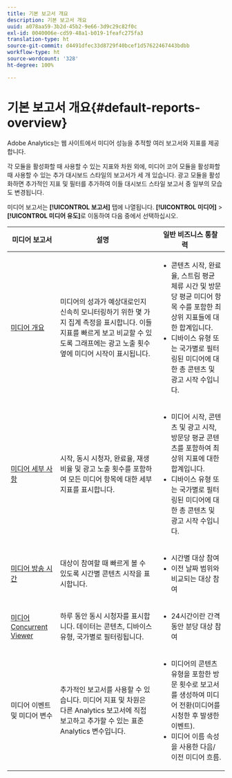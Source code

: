 ```yaml
---
title: 기본 보고서 개요
description: 기본 보고서 개요
uuid: a078aa59-3b2d-45b2-9e66-3d9c29c82f0c
exl-id: 0040006e-cd59-48a1-b019-1feafc275fa3
translation-type: ht
source-git-commit: d4491dfec33d8729f40bcef1d57622467443bdbb
workflow-type: ht
source-wordcount: '328'
ht-degree: 100%

---
```


# 기본 보고서 개요{#default-reports-overview}

Adobe Analytics는 웹 사이트에서 미디어 성능을 추적할 여러 보고서와 지표를 제공합니다.

각 모듈을 활성화할 때 사용할 수 있는 지표와 차원 외에, 미디어 코어 모듈을 활성화할 때 사용할 수 있는 추가 대시보드 스타일의 보고서가 세 개 있습니다. 광고 모듈을 활성화하면 추가적인 지표 및 필터를 추가하여 이들 대시보드 스타일 보고서 중 일부의 모습도 변경됩니다.

미디어 보고서는 **[!UICONTROL 보고서]** 탭에 나열됩니다. **[!UICONTROL 미디어]** > **[!UICONTROL 미디어 유도]**&#x200B;로 이동하여 다음 중에서 선택하십시오.

| 미디어 보고서 | 설명     | 일반 비즈니스 통찰력       |
| --- | --- | --- |
| [미디어 개요](media-reports-overview.md) | 미디어의 성과가 예상대로인지 신속히 모니터링하기 위한 몇 가지 집계 측정을 표시합니다. 이들 지표를 빠르게 보고 비교할 수 있도록 그래프에는 광고 노출 횟수 옆에 미디어 시작이 표시됩니다. | <ul> <li>콘텐츠 시작, 완료율, 스트림 평균 체류 시간 및 방문당 평균 미디어 항목 수를 포함한 최상위 지표들에 대한 합계입니다.  </li> <li>디바이스 유형 또는 국가별로 필터링된 미디어에 대한 총 콘텐츠 및 광고 시작 수입니다.  </li> </ul> |
| [미디어 세부 사항](media-reports-detail.md) | 시작, 동시 시청자, 완료율, 재생 비율 및 광고 노출 횟수를 포함하여 모든 미디어 항목에 대한 세부 지표를 표시합니다. | <ul> <li>미디어 시작, 콘텐츠 및 광고 시작, 방문당 평균 콘텐츠를 포함하여 최상위 지표에 대한 합계입니다.  </li> <li>디바이스 유형 또는 국가별로 필터링된 미디어에 대한 총 콘텐츠 및 광고 시작 수입니다.  </li> </ul> |
| [미디어 방송 시간](media-reports-daypart.md) | 대상이 참여할 때 빠르게 볼 수 있도록 시간별 콘텐츠 시작을 표시합니다. | <ul> <li>시간별 대상 참여  </li> <li>이전 날짜 범위와 비교되는 대상 참여  </li> </ul> |
| [미디어 Concurrent Viewer](media-concurrent-viewers.md) | 하루 동안 동시 시청자를 표시합니다. 데이터는 콘텐츠, 디바이스 유형, 국가별로 필터링됩니다. | <ul> <li>24시간이란 간격 동안 분당 대상 참여  </li> </ul> |
| 미디어 이벤트 및 미디어 변수 | 추가적인 보고서를 사용할 수 있습니다. 미디어 지표 및 차원은 다른 Analytics 보고서에 직접 보고하고 추가할 수 있는 표준 Analytics 변수입니다. | <ul> <li>미디어의 콘텐츠 유형을 포함한 방문 횟수로 보고서를 생성하여 미디어 전환(미디어를 시청한 후 발생한 이벤트).  </li> <li>미디어 이름 속성을 사용한 다음/이전 미디어 흐름.  </li> </ul> |
